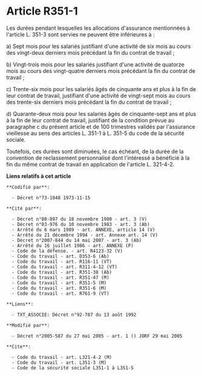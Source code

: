 # Article R351-1

Les durées pendant lesquelles les allocations d'assurance mentionnées à l'article L. 351-3 sont servies ne peuvent être
inférieures à :

a) Sept mois pour les salariés justifiant d'une activité de six mois au cours des vingt-deux derniers mois précédant la fin
du contrat de travail ;

b) Vingt-trois mois pour les salariés justifiant d'une activité de quatorze mois au cours des vingt-quatre derniers mois
précédant la fin du contrat de travail ;

c) Trente-six mois pour les salariés âgés de cinquante ans et plus à la fin de leur contrat de travail, justifiant d'une
activité de vingt-sept mois au cours des trente-six derniers mois précédant la fin du contrat de travail ;

d) Quarante-deux mois pour les salariés âgés de cinquante-sept ans et plus à la fin de leur contrat de travail, justifiant de
la condition prévue au paragraphe c du présent article et de 100 trimestres validés par l'assurance vieillesse au sens des
articles L. 351-1 à L. 351-5 du code de la sécurité sociale.

Toutefois, ces durées sont diminuées, le cas échéant, de la durée de la convention de reclassement personnalisé dont
l'intéressé a bénéficié à la fin du même contrat de travail en application de l'article L. 321-4-2.

**Liens relatifs à cet article**

	**Codifié par**:

	  - Décret n°73-1048 1973-11-15

	**Cité par**:

	  - Décret n°80-897 du 18 novembre 1980 - art. 3 (V)
	  - Décret n°83-976 du 10 novembre 1983 - art. 3 (Ab)
	  - Arrêté du 6 mars 1989 - art. ANNEXE, article 14 (V)
	  - Arrêté du 21 décembre 1994 - art. Annexe art. 14 (V)
	  - Décret n°2007-844 du 14 mai 2007 - art. 3 (Ab)
	  - Arrêté du 16 juillet 1986 - art. ANNEXE (P)
	  - Code de la défense. - art. R4123-32 (V)
	  - Code du travail - art. D353-6 (Ab)
	  - Code du travail - art. R116-11 (VT)
	  - Code du travail - art. R311-4-12 (VT)
	  - Code du travail - art. R351-38 (Ab)
	  - Code du travail - art. R351-47 (M)
	  - Code du travail - art. R351-5 (M)
	  - Code du travail - art. R351-6 (M)
	  - Code du travail - art. R761-9 (VT)

	**Liens**:

	  - TXT_ASSOCIE: Décret n°92-787 du 13 août 1992

	**Modifié par**:

	  - Décret n°2005-587 du 27 mai 2005 - art. 1 () JORF 29 mai 2005

	**Cite**:

	  - Code du travail - art. L321-4-2 (M)
	  - Code du travail - art. L351-3 (M)
	  - Code de la sécurité sociale L351-1 à L351-5
